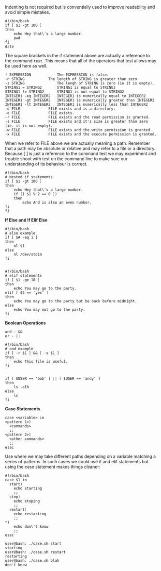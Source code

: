 Indenting is not required but is conventially used to improve readability and avoid simple mistakes. 
   
    #!/bin/bash
    if [ $1 -gt 100 ]
    then
        echo Hey that\'s a large number.
        pwd
    fi
    date

The square brackets in the if statement above are actually a reference to the command ``test``. This means that all of the operators that test allows may be used here as well.
 
    ! EXPRESSION 	        The EXPRESSION is false.
    -n STRING 	        The length of STRING is greater than zero.
    -z STRING               The lengh of STRING is zero (ie it is empty).
    STRING1 = STRING2    	STRING1 is equal to STRING2
    STRING1 != STRING2   	STRING1 is not equal to STRING2
    INTEGER1 -eq INTEGER2 	INTEGER1 is numerically equal to INTEGER2
    INTEGER1 -gt INTEGER2 	INTEGER1 is numerically greater than INTEGER2
    INTEGER1 -lt INTEGER2 	INTEGER1 is numerically less than INTEGER2
    -d FILE 	        FILE exists and is a directory.
    -e FILE 	        FILE exists.
    -r FILE 	        FILE exists and the read permission is granted.
    -s FILE 	        FILE exists and it's size is greater than zero (ie. it is not empty).
    -w FILE 	        FILE exists and the write permission is granted.
    -x FILE 	        FILE exists and the execute permission is granted.
    
When we refer to FILE above we are actually meaning a path. Remember that a path may be absolute or relative and may refer to a file or a directory.
Because [ ] is just a reference to the command test we may experiment and trouble shoot with test on the command line to make sure our understanding of its behaviour is correct.


    #!/bin/bash
    # Nested if statements
    if [ $1 -gt 100 ]
    then
        echo Hey that\'s a large number.
        if (( $1 % 2 == 0 ))
        then
            echo And is also an even number.
    fi
    fi

**If Else and If Elif Else**

    #!/bin/bash
    # else example
    if [ $# -eq 1 ]
    then
        nl $1
    else
        nl /dev/stdin
    fi


    #!/bin/bash
    # elif statements
    if [ $1 -ge 18 ]
    then
        echo You may go to the party.
    elif [ $2 == 'yes' ]
    then
        echo You may go to the party but be back before midnight.
    else
        echo You may not go to the party.
    fi

**Boolean Operations**

    and - &&
    or - ||

    #!/bin/bash
    # and example
    if [ -r $1 ] && [ -s $1 ]
    then
        echo This file is useful.
    fi


    if [ $USER == 'bob' ] || [ $USER == 'andy' ]
    then
        ls -alh
    else
        ls
    fi
    
**Case Statements**

    case <variable> in
    <pattern 1>)
      <commands>
      ;;
    <pattern 2>)
      <other commands>
      ;;
    esac

Use where we may take different paths depending on a variable matching a series of patterns. In such cases we could use if and elif statements but 
using the case statement makes things cleaner:


    #!/bin/bash
    case $1 in
      start)
        echo starting
        ;;
      stop)
        echo stoping
        ;;
      restart)
        echo restarting
        ;;
    *)
        echo don\'t know
        ;;
    esac
    
    user@bash: ./case.sh start
    starting
    user@bash: ./case.sh restart
    restarting
    user@bash: ./case.sh blah
    don't know